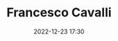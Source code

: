 ---
#zenetöri #személy
title: Francesco Cavalli
feed: show
date: 2022-12-23 17:30
permalink: /Francesco Cavalli
---